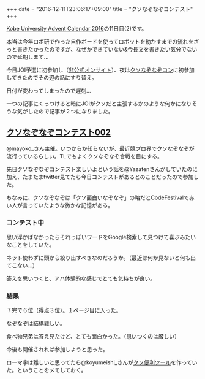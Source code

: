 +++
date = "2016-12-11T23:06:17+09:00"
title = "クソなぞなぞコンテスト"
+++


[Kobe University Advent Calendar 2016](http://www.adventar.org/calendars/1881)の11日目(2)です。

<!--more-->

本当は今年ロボ研で作った自作ポードを使ってロボットを動かすまでの流れをざっと書きたかったのですが、なぜかできていない&今長文を書きたい気分でないので延期します...

今日JOI予選に初参加し（[非公式オンサイト](https://atnd.org/events/82974)）、夜は[クソなぞなぞコン](https://www.hackerrank.com/contests/kusonazonazo-contest002/)に初参加してきたのでその辺の話にすり替え。

日付が変わってしまったので遅刻...

一つの記事にくっつけると暗にJOIがクソだと主張するかのような何かになりそうな気がしたので記事が２つになりました。



## [クソなぞなぞコンテスト002](https://www.hackerrank.com/contests/kusonazonazo-contest002/)

@mayoko_さん主催。いつからか知らないが、最近競プロ界でクソなぞなぞが流行っているらしい。TLでもよくクソなぞなぞ合戦を目にする。

先日クソなぞなぞコンテスト楽しいよという話を@Yazatenさんがしていたのに加え、たまたまtwitter見てたら今日コンテストがあるとのことだったので参加した。

ちなみに、クソなぞなぞは「クソ面白いなぞなぞ」の略だとCodeFestivalで赤い人が言っていたような微かな記憶がある。

### コンテスト中

思い浮かばなかったらそれっぽいワードをGoogle検索して見つけて喜ぶみたいなことをしていた。

ネット使わずに頭から絞り出すべきなのだろうか。（最近は何か見ないと何も出てこない...）

答えを思いつくと、アハ体験的な感じでとても気持ちが良い。

### 結果

７完で６位（得点３位）。１ページ目に入った。

なぞなぞは結構難しい。

食べ物兄弟は答え見たけど、とても面白かった。（思いつくのは厳しい）

今後も開催されれば参加しようと思った。

ローマ字は難しいと思ってたら@koyumeishi_さんが[クソ便利ツール](https://t.co/vVRVHeMFYT)を作っていた。ということをメモしておく。


